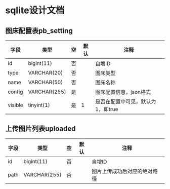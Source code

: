 # sqlite设计文档

## 图床配置表pb_setting

| 字段    | 类型         | 空   | 默认 | 注释                              |
| ------- | ------------ | ---- | ---- | --------------------------------- |
| id      | bigint(11)   | 否   |      | 自增ID                            |
| type    | VARCHAR(20)  | 否   |      | 图床类型                          |
| name    | VARCHAR(50)  | 否   |      | 图床名称                          |
| config  | VARCHAR(255) | 是   |      | 图床配置信息，json格式            |
| visible | tinyint(1)   | 是   | 1    | 是否在配置中可见，默认为1，即true |

## 上传图片列表uploaded

| 字段 | 类型         | 空   | 默认 | 注释                         |
| ---- | ------------ | ---- | ---- | ---------------------------- |
| id   | bigint(11)   | 否   |      | 自增ID                       |
| path | VARCHAR(255) | 否   |      | 图片上传成功后对应的绝对路径 |

